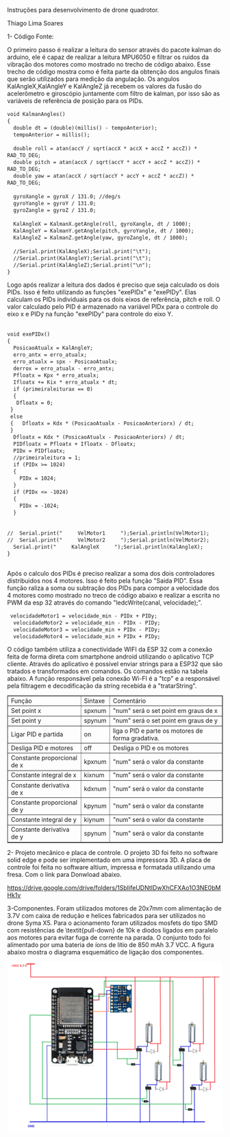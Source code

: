  
Instruções para desenvolvimento de drone quadrotor.

Thiago Lima Soares


1-	Código Fonte:

O primeiro passo é realizar a leitura do sensor através do pacote kalman do arduino, ele é capaz de realizar a leitura MPU6050 e filtrar os ruidos da vibração dos motores como mostrado no trecho de código abaixo. Esse trecho de código mostra como é feita parte da obtenção dos angulos finais que serão utilizados para medição da angulação. Os angulos KalAngleX,KalAngleY e KalAngleZ já recebem os valores da fusão do acelerômetro e giroscópio juntamente com filtro de kalman, por isso são as variáveis de referência de posição para os PIDs.

```
void KalmanAngles()
{
  double dt = (double)(millis() - tempoAnterior);
  tempoAnterior = millis();
  
  double roll = atan(accY / sqrt(accX * accX + accZ * accZ)) * RAD_TO_DEG;
  double pitch = atan(accX / sqrt(accY * accY + accZ * accZ)) * RAD_TO_DEG;
  double yaw = atan(accX / sqrt(accY * accY + accZ * accZ)) * RAD_TO_DEG;
  
  gyroXangle = gyroX / 131.0; //deg/s
  gyroYangle = gyroY / 131.0;
  gyroZangle = gyroZ / 131.0;
  
  KalAngleX = KalmanX.getAngle(roll, gyroXangle, dt / 1000);
  KalAngleY = KalmanY.getAngle(pitch, gyroYangle, dt / 1000);
  KalAngleZ = KalmanZ.getAngle(yaw, gyroZangle, dt / 1000);
  
  //Serial.print(KalAngleX);Serial.print("\t");
  //Serial.print(KalAngleY);Serial.print("\t");
  //Serial.print(KalAngleZ);Serial.print("\n");
}

```
Logo após realizar a leitura dos dados é preciso que seja calculado os dois PIDs. Isso é feito utilizando as funções "exePIDx" e "exePIDy". Elas calculam os PIDs individuais para os dois eixos de referência, pitch e roll. O valor calculado pelo PID é armazenado na variável PIDx para o controle do eixo x e PIDy na função "exePIDy" para controle do eixo Y.

```

void exePIDx()
{
  PosicaoAtualx = KalAngleY;
  erro_antx = erro_atualx;
  erro_atualx = spx - PosicaoAtualx;
  derrox = erro_atualx - erro_antx;
  Pfloatx = Kpx * erro_atualx;
  Ifloatx += Kix * erro_atualx * dt;
  if (primeiraleiturax == 0)
  {
   Dfloatx = 0;
 }
 else
 {   Dfloatx = Kdx * (PosicaoAtualx - PosicaoAnteriorx) / dt;
 }
  Dfloatx = Kdx * (PosicaoAtualx - PosicaoAnteriorx) / dt;
  PIDfloatx = Pfloatx + Ifloatx - Dfloatx;
  PIDx = PIDfloatx;
  //primeiraleitura = 1;
  if (PIDx >= 1024)
  {
    PIDx = 1024;
  }
  if (PIDx <= -1024)
  {
    PIDx = -1024;
  }
  
  
//  Serial.print("     VelMotor1     ");Serial.println(VelMotor1);
//  Serial.print("     VelMotor2     ");Serial.println(VelMotor2);
  Serial.print("     KalAngleX     ");Serial.println(KalAngleX);
}


```

Após o calculo dos PIDs é preciso realizar a soma dos dois controladores distribuidos nos 4 motores. Isso é feito pela função "Saida PID". Essa função raliza a soma ou subtração dos PIDs para compor a velocidade dos 4 motores como mostrado no treco de código abaixo e realizar a escrita no PWM da esp 32 através do comando "ledcWrite(canal, velocidade);".

```
 velocidadeMotor1 = velocidade_min - PIDx + PIDy;
  velocidadeMotor2 = velocidade_min - PIDx - PIDy;
  velocidadeMotor3 = velocidade_min + PIDx - PIDy;
  velocidadeMotor4 = velocidade_min + PIDx + PIDy;

```


O código também utiliza a conectividade WIFI da ESP 32 com a conexão feita de forma direta com smartphone android utilizando o aplicativo TCP cliente. Através do aplicativo é possível enviar strings para a ESP32 que são tratados e transformados em comandos. Os comandos estão na tabela abaixo. A função responsável pela conexão Wi-FI é a "tcp" e a responsável pela filtragem e decodificação da string recebida é a "tratarString".

<table border="1">
<tr>
<td>Função</td> <td>Sintaxe</td> <td>Comentário</td>
</tr>

<tr>		
<td>Set point x</td>	<td>spxnum</td>	<td>"num" será o set point em graus de x</td>
</tr>

<tr>		
<td>Set point y</td>	<td>spynum</td>	<td>"num" será o set point em graus de y</td>
</tr>

<tr>		
<td>Ligar PID e partida</td>	<td>on</td>	<td>liga o PID e parte os motores de forma gradativa.</td>
</tr>
		
<tr>		
<td>Desliga PID e motores</td>	<td>off</td>	<td>Desliga o PID e os motores</td>
</tr>	

<tr>		
<td>Constante proporcional de x </td>	<td>kpxnum</td>	<td>"num" será o valor da constante</td>
</tr>	

<tr>		
<td>Constante integral de x  </td>		<td>kixnum</td><td>"num" será o valor da constante</td>
</tr>	

<tr>		
<td>Constante derivativa de x   </td><td>kdxnum</td><td>"num" será o valor da constante</td>
</tr>		

<tr>		
<td>Constante proporcional de y </td>	<td>kpynum</td>	<td>"num" será o valor da constante</td>
</tr>	

<tr>		
<td>Constante integral de y  </td>		<td>kiynum</td><td>"num" será o valor da constante</td>
</tr>	

<tr>		
<td>Constante derivativa de y   </td><td>spynum</td><td>"num" será o valor da constante</td>
</tr>	
				

</table>

2-	Projeto mecânico e placa de controle.
O projeto 3D foi feito no software solid edge e pode ser implementado em uma impressora 3D. A placa de controle foi feita no software altium, impressa e formatada utilizando uma fresa. Com o link para Donwload abaixo.

https://drive.google.com/drive/folders/1SbIifeUDNtIDwXhCFXAo1O3NE0bMHk1v

3-Componentes.
Foram utilizados motores de 20x7mm com alimentação de 3.7V com caixa de redução e helices fabricados para ser utilizados no drone Syma X5. Para o acionamento foram utilizados mosfets do tipo SMD com resistências de \textit{pull-down} de 10k e diodos ligados em paralelo aos motores para evitar fuga de corrente na parada. O conjunto todo foi alimentado por uma bateria de íons de lítio de 850 mAh 3.7 VCC. A figura abaixo mostra o diagrama esquemático de ligação dos componentes.

![Diagrama esquemático de coneções do projeto](https://github.com/thiago045/projetodrone/blob/master/esquematicoCircuito1819.png)


